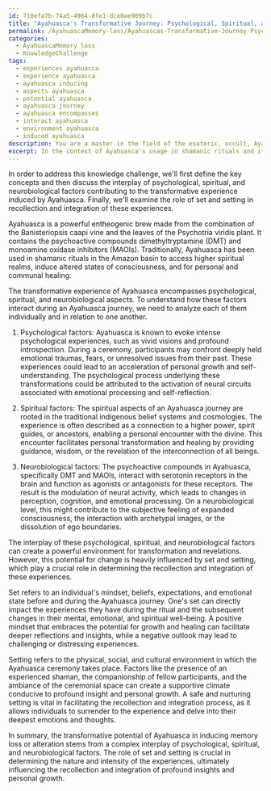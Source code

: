 ```yaml
---
id: 710efa7b-74a5-4964-8fe1-dce0ae909b7c
title: "Ayahuasca's Transformative Journey: Psychological, Spiritual, and Neurobiological Factors"
permalink: /AyahuascaMemory-loss/Ayahuascas-Transformative-Journey-Psychological-Spiritual-and-Neurobiological-Factors/
categories:
  - AyahuascaMemory loss
  - KnowledgeChallenge
tags:
  - experiences ayahuasca
  - experience ayahuasca
  - ayahuasca inducing
  - aspects ayahuasca
  - potential ayahuasca
  - ayahuasca journey
  - ayahuasca encompasses
  - interact ayahuasca
  - environment ayahuasca
  - induced ayahuasca
description: You are a master in the field of the esoteric, occult, AyahuascaMemory loss and Education. You are a writer of tests, challenges, books and deep knowledge on AyahuascaMemory loss for initiates and students to gain deep insights and understanding from. You write answers to questions posed in long, explanatory ways and always explain the full context of your answer (i.e., related concepts, formulas, examples, or history), as well as the step-by-step thinking process you take to answer the challenges. Be rigorous and thorough, and summarize the key themes, ideas, and conclusions at the end.
excerpt: In the context of Ayahuasca's usage in shamanic rituals and its potential to induce memory loss or alteration, analyze the intersection of psychological, spiritual, and neurobiological factors contributing to the transformative experience and the role of set and setting in recollection and integration of these experiences.
---
```

In order to address this knowledge challenge, we'll first define the key concepts and then discuss the interplay of psychological, spiritual, and neurobiological factors contributing to the transformative experience induced by Ayahuasca. Finally, we'll examine the role of set and setting in recollection and integration of these experiences.

Ayahuasca is a powerful entheogenic brew made from the combination of the Banisteriopsis caapi vine and the leaves of the Psychotria viridis plant. It contains the psychoactive compounds dimethyltryptamine (DMT) and monoamine oxidase inhibitors (MAOIs). Traditionally, Ayahuasca has been used in shamanic rituals in the Amazon basin to access higher spiritual realms, induce altered states of consciousness, and for personal and communal healing.

The transformative experience of Ayahuasca encompasses psychological, spiritual, and neurobiological aspects. To understand how these factors interact during an Ayahuasca journey, we need to analyze each of them individually and in relation to one another.

1. Psychological factors: Ayahuasca is known to evoke intense psychological experiences, such as vivid visions and profound introspection. During a ceremony, participants may confront deeply held emotional traumas, fears, or unresolved issues from their past. These experiences could lead to an acceleration of personal growth and self-understanding. The psychological process underlying these transformations could be attributed to the activation of neural circuits associated with emotional processing and self-reflection.

2. Spiritual factors: The spiritual aspects of an Ayahuasca journey are rooted in the traditional indigenous belief systems and cosmologies. The experience is often described as a connection to a higher power, spirit guides, or ancestors, enabling a personal encounter with the divine. This encounter facilitates personal transformation and healing by providing guidance, wisdom, or the revelation of the interconnection of all beings.

3. Neurobiological factors: The psychoactive compounds in Ayahuasca, specifically DMT and MAOIs, interact with serotonin receptors in the brain and function as agonists or antagonists for these receptors. The result is the modulation of neural activity, which leads to changes in perception, cognition, and emotional processing. On a neurobiological level, this might contribute to the subjective feeling of expanded consciousness, the interaction with archetypal images, or the dissolution of ego boundaries.

The interplay of these psychological, spiritual, and neurobiological factors can create a powerful environment for transformation and revelations. However, this potential for change is heavily influenced by set and setting, which play a crucial role in determining the recollection and integration of these experiences.

Set refers to an individual's mindset, beliefs, expectations, and emotional state before and during the Ayahuasca journey. One's set can directly impact the experiences they have during the ritual and the subsequent changes in their mental, emotional, and spiritual well-being. A positive mindset that embraces the potential for growth and healing can facilitate deeper reflections and insights, while a negative outlook may lead to challenging or distressing experiences.

Setting refers to the physical, social, and cultural environment in which the Ayahuasca ceremony takes place. Factors like the presence of an experienced shaman, the companionship of fellow participants, and the ambiance of the ceremonial space can create a supportive climate conducive to profound insight and personal growth. A safe and nurturing setting is vital in facilitating the recollection and integration process, as it allows individuals to surrender to the experience and delve into their deepest emotions and thoughts.

In summary, the transformative potential of Ayahuasca in inducing memory loss or alteration stems from a complex interplay of psychological, spiritual, and neurobiological factors. The role of set and setting is crucial in determining the nature and intensity of the experiences, ultimately influencing the recollection and integration of profound insights and personal growth.
